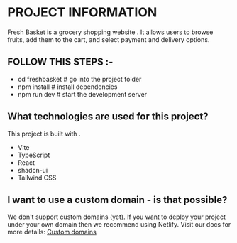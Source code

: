 # PROJECT INFORMATION

Fresh Basket is a grocery shopping website . It allows users to browse fruits, add them to the cart, and select payment and delivery options.


## FOLLOW THIS STEPS :-

- cd freshbasket     # go into the project folder
- npm install        # install dependencies
- npm run dev        # start the development server



## What technologies are used for this project?

This project is built with .

- Vite
- TypeScript
- React
- shadcn-ui
- Tailwind CSS



## I want to use a custom domain - is that possible?

We don't support custom domains (yet). If you want to deploy your project under your own domain then we recommend using Netlify. Visit our docs for more details: [Custom domains](https://docs.lovable.dev/tips-tricks/custom-domain/)
